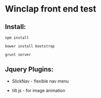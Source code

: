 # Winclap front end test


## Install:

```
npm install
```

```
bower install bootstrap
```

```
grunt server
```

## Jquery Plugins:

* SlickNav - flexible nav menu

* tilt.js - for image animation


